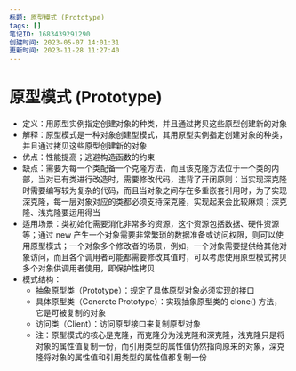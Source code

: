 ```yaml
---
标题: 原型模式 (Prototype)
tags: []
笔记ID: 1683439291290
创建时间: 2023-05-07 14:01:31
更新时间: 2023-11-28 11:27:40
---
```


# 原型模式 (Prototype)

- 定义：用原型实例指定创建对象的种类，并且通过拷贝这些原型创建新的对象
- 解释：原型模式是一种对象创建型模式，其用原型实例指定创建对象的种类，并且通过拷贝这些原型创建新的对象
- 优点：性能提高；逃避构造函数的约束
- 缺点：需要为每一个类配备一个克隆方法，而且该克隆方法位于一个类的内部，当对已有类进行改造时，需要修改代码，违背了开闭原则；当实现深克隆时需要编写较为复杂的代码，而且当对象之间存在多重嵌套引用时，为了实现深克隆，每一层对象对应的类都必须支持深克隆，实现起来会比较麻烦；深克隆、浅克隆要运用得当
- 适用场景：类初始化需要消化非常多的资源，这个资源包括数据、硬件资源等；通过 new 产生一个对象需要非常繁琐的数据准备或访问权限，则可以使用原型模式；一个对象多个修改者的场景，例如，一个对象需要提供给其他对象访问，而且各个调用者可能都需要修改其值时，可以考虑使用原型模式拷贝多个对象供调用者使用，即保护性拷贝
- 模式结构：
  - 抽象原型类（Prototype）：规定了具体原型对象必须实现的接口
  - 具体原型类（Concrete Prototype）：实现抽象原型类的 clone() 方法，它是可被复制的对象
  - 访问类（Client）：访问原型接口来复制原型对象
  - 注：原型模式的核心是克隆，而克隆分为浅克隆和深克隆，浅克隆只是将对象的属性值复制一份，而引用类型的属性值仍然指向原来的对象，深克隆将对象的属性值和引用类型的属性值都复制一份
